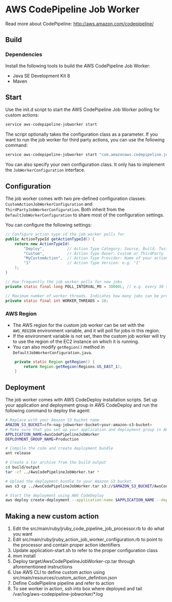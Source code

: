 # AWS CodePipeline Job Worker
Read more about CodePipeline: http://aws.amazon.com/codepipeline/

## Build
### Dependencies
Install the following tools to build the AWS CodePipeline Job Worker:
- Java SE Development Kit 8
- Maven

## Start
Use the init.d script to start the AWS CodePipeline Job Worker polling for custom actions:
```bash
service aws-codepipeline-jobworker start
```

The script optionally takes the configuration class as a parameter. If you want to run the job worker for third party actions, you can use the following command:
```bash
service aws-codepipeline-jobworker start "com.amazonaws.codepipeline.jobworker.configuration.ThirdPartyJobWorkerConfiguration"
```

You can also specify your own configuration class. It only has to implement the `JobWorkerConfiguration` interface.

## Configuration
The job worker comes with two pre-defined configuration classes: `CustomActionJobWorkerConfiguration` and `ThirdPartyJobWorkerConfiguration`. Both inherit from the `DefaultJobWorkerConfiguration` to share most of the configuration settings.

You can configure the following settings:
```java
// Configure action type id the job worker polls for
public ActionTypeId getActionTypeId() {
    return new ActionTypeId(
        "Deploy",          // Action Type Category: Source, Build, Test, Deploy, Invoke
        "Custom",          // Action Type Owner: Custom or ThirdParty
        "MyCustomAction",  // Action Type Provider: Name of your action type
        "1"                // Action Type Version: e.g. "1"
    );
}

// How frequently the job worker polls for new jobs
private static final long POLL_INTERVAL_MS = 30000L; // e.g. every 30 seconds

// Maximum number of worker threads. Indicates how many jobs can be processed in parallel.
private static final int WORKER_THREADS = 10;
```

### AWS Region
* The AWS region for the custom job worker can be set with the `AWS_REGION` environment variable, and it will poll for jobs in this region.
* If the environment variable is not set, then the custom job worker will try to use the region of the EC2 instance on which it is running.
* You can also modify `getRegion()` method in `DefaultJobWorkerConfiguration.java`.
```java
    private static Region getRegion() {
        return Region.getRegion(Regions.US_EAST_1);
    }
```

## Deployment
The job worker comes with AWS CodeDeploy installation scripts. Set up your application and deployment group in AWS CodeDeploy and run the following command to deploy the agent:
```bash
# Replace with your Amazon S3 bucket name
AMAZON_S3_BUCKET=cfn-nag-jobworker-bucket<your-amazon-s3-bucket>
# Make sure that you set up your application and deployment group in AWS CodeDeploy
APPLICATION_NAME=AwsCodePipelineJobWorker
DEPLOYMENT_GROUP_NAME=Production

# Compile the code and create deployment bundle
ant release

# Create a tar archive from the build output
cd build/output
tar -cf ../AwsCodePipelineJobWorker.tar *

# Upload the deployment bundle to your Amazon S3 bucket.
aws s3 cp ../AwsCodePipelineJobWorker.tar s3://$AMAZON_S3_BUCKET/AwsCodePipelineJobWorker.tar

# Start the deployment using AWS CodeDeploy
aws deploy create-deployment --application-name $APPLICATION_NAME --deployment-group-name $DEPLOYMENT_GROUP_NAME --s3-location bucket=$AMAZON_S3_BUCKET,bundleType=tar,key=AwsCodePipelineJobWorker.tar
```

## Making a new custom action

1. Edit the src/main/ruby/jruby_code_pipeline_job_processor.rb to do what you want
2. Edit src/main/ruby/jruby_action_job_worker_configuration.rb to point to the processor and contain proper action identifiers
3. Update application-start.sh to refer to the proper configuration class
4. mvn install
5. Deploy target/AwsCodePipelineJobWorker-cp.tar through aforementioned instructions
6. Use AWS CLI to define custom action using src/main/resources/custom_action_defintion.json
7. Define CodePipeline pipeline and refer to action
8. To see worker in action, ssh into box where deployed and tail /var/log/aws-codepipeline-jobworker/*.log